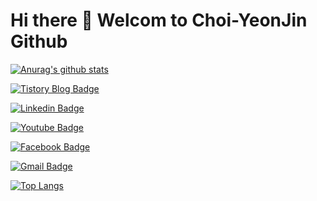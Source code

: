 # Hi there 👋 Welcom to Choi-YeonJin Github

<!--
**Choi-YeonJin/Choi-YeonJin** is a ✨ _special_ ✨ repository because its `README.md` (this file) appears on your GitHub profile.

Here are some ideas to get you started:

- 🔭 I’m currently working on ...
- 🌱 I’m currently learning ...
- 👯 I’m looking to collaborate on ...
- 🤔 I’m looking for help with ...
- 💬 Ask me about ...
- 📫 How to reach me: ...
- 😄 Pronouns: ...
- ⚡ Fun fact: ...
-->


[![Anurag's github stats](https://github-readme-stats.vercel.app/api?username=Choi-YeonJin&show_icons=true&theme=dracula)](https://github.com/Choi-YeonJin/github-readme-stats)

  [![Tistory Blog Badge](http://img.shields.io/badge/-Yjini%20blog-white?style=flat-square&logo=github&link=https://zzsza.github.io/)](https://zzsza.github.io/)
	
  [![Linkedin Badge](https://img.shields.io/badge/-LinkedIn-blue?style=flat-square&logo=Linkedin&logoColor=white&link=https://www.linkedin.com/in/seong-yun-byeon-8183a8113/)](https://www.linkedin.com/in/seong-yun-byeon-8183a8113/)
	
  [![Youtube Badge](https://img.shields.io/badge/Youtube-ff0000?style=flat-square&logo=youtube&link=https://www.youtube.com/c/kyleschool)](https://www.youtube.com/c/kyleschool)
	
  [![Facebook Badge](https://img.shields.io/badge/facebook-1877f2?style=flat-square&logo=facebook&logoColor=white&link=https://www.facebook.com/zzsza)](https://www.facebook.com/zzsza)
	
	
  [![Gmail Badge](https://img.shields.io/badge/Gmail-d14836?style=flat-square&logo=Gmail&logoColor=white&link=mailto:snugyun01@gmail.com)](mailto:snugyun01@gmail.com)
  
  [![Top Langs](https://github-readme-stats.vercel.app/api/top-langs/?username=Choi-YeonJin&layout=compact)](https://github.com/Choi-YeonJin/github-readme-stats)
